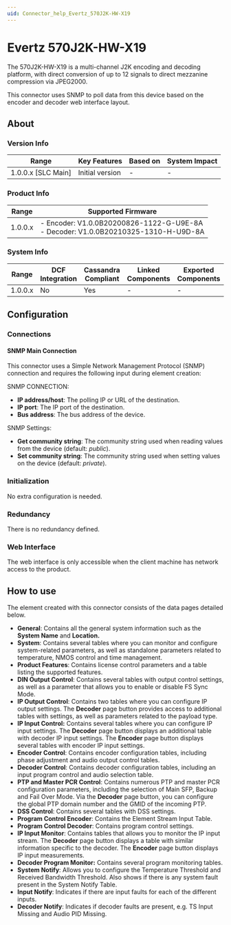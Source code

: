 ```yaml
---
uid: Connector_help_Evertz_570J2K-HW-X19
---
```


# Evertz 570J2K-HW-X19

The 570J2K-HW-X19 is a multi-channel J2K encoding and decoding platform, with direct conversion of up to 12 signals to direct mezzanine compression via JPEG2000.

This connector uses SNMP to poll data from this device based on the encoder and decoder web interface layout.

## About

### Version Info

| Range                | Key Features     | Based on     | System Impact     |
|----------------------|------------------|--------------|-------------------|
| 1.0.0.x [SLC Main]   | Initial version  | -            | -                 |

### Product Info

| Range     | Supported Firmware                                                                    |
|-----------|---------------------------------------------------------------------------------------|
| 1.0.0.x   | - Encoder: V1.0.0B20200826-1122-G-U9E-8A <br>- Decoder: V1.0.0B20210325-1310-H-U9D-8A |

### System Info

| Range     | DCF Integration     | Cassandra Compliant     | Linked Components     | Exported Components     |
|-----------|---------------------|-------------------------|-----------------------|-------------------------|
| 1.0.0.x   | No                  | Yes                     | -                     | -                       |

## Configuration

### Connections

#### SNMP Main Connection

This connector uses a Simple Network Management Protocol (SNMP) connection and requires the following input during element creation:

SNMP CONNECTION:

- **IP address/host**: The polling IP or URL of the destination.
- **IP port**: The IP port of the destination.
- **Bus address**: The bus address of the device.

SNMP Settings:

- **Get community string**: The community string used when reading values from the device (default: *public*).
- **Set community string**: The community string used when setting values on the device (default: *private*).

### Initialization

No extra configuration is needed.

### Redundancy

There is no redundancy defined.

### Web Interface

The web interface is only accessible when the client machine has network access to the product.

## How to use

The element created with this connector consists of the data pages detailed below.

- **General**: Contains all the general system information such as the **System Name** and **Location.**
- **System**: Contains several tables where you can monitor and configure system-related parameters, as well as standalone parameters related to temperature, NMOS control and time management.
- **Product Features**: Contains license control parameters and a table listing the supported features.
- **DIN Output Control**: Contains several tables with output control settings, as well as a parameter that allows you to enable or disable FS Sync Mode.
- **IP Output Control**: Contains two tables where you can configure IP output settings. The **Decoder** page button provides access to additional tables with settings, as well as parameters related to the payload type.
- **IP Input Control:** Contains several tables where you can configure IP input settings. The **Decoder** page button displays an additional table with decoder IP input settings. The **Encoder** page button displays several tables with encoder IP input settings.
- **Encoder Control**: Contains encoder configuration tables, including phase adjustment and audio output control tables.
- **Decoder Control**: Contains decoder configuration tables, including an input program control and audio selection table.
- **PTP and Master PCR Control**: Contains numerous PTP and master PCR configuration parameters, including the selection of Main SFP, Backup and Fail Over Mode. Via the **Decoder** page button, you can configure the global PTP domain number and the GMID of the incoming PTP.
- **DSS Control**: Contains several tables with DSS settings.
- **Program Control Encoder**: Contains the Element Stream Input Table.
- **Program Control Decoder**: Contains program control settings.
- **IP Input Monitor**: Contains tables that allows you to monitor the IP input stream. The **Decoder** page button displays a table with similar information specific to the decoder. The **Encoder** page button displays IP input measurements.
- **Decoder Program Monitor:** Contains several program monitoring tables.
- **System Notify**: Allows you to configure the Temperature Threshold and Received Bandwidth Threshold. Also shows if there is any system fault present in the System Notify Table.
- **Input Notify**: Indicates if there are input faults for each of the different inputs.
- **Decoder Notify**: Indicates if decoder faults are present, e.g. TS Input Missing and Audio PID Missing.
